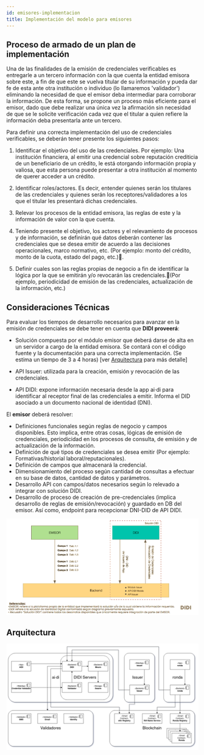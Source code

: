 ```yaml
---
id: emisores-implementacion
title: Implementación del modelo para emisores
---
```

## Proceso de armado de un plan de implementación
Una de las finalidades de la emisión de credenciales verificables es entregarle a un tercero información con la que cuenta la entidad emisora sobre este, a fin de que este se vuelva titular de su información y pueda dar fe de esta ante otra institución o individuo (lo llamaremos 'validador') eliminando la necesidad de que el emisor deba intermediar para corroborar la información.
De esta forma, se propone un proceso más eficiente para el emisor, dado que debe realizar una única vez la afirmación sin necesidad de que se le solicite verificación cada vez que el titular a quien refiere la información deba presentarla ante un tercero.

Para definir una correcta implementación del uso de credenciales verificables, se deberán tener presente los siguientes pasos:
1. Identificar el objetivo del uso de las credenciales. Por ejemplo: Una institución financiera, al emitir una credencial sobre reputación crediticia de un beneficiario de un crédito, le está otorgando información propia y valiosa, que esta persona puede presentar a otra institución al momento de querer acceder a un crédito.

2. Identificar roles/actores. Es decir, entender quienes serán los titulares de las credenciales y quienes serán los receptores/validadores a los que el titular les presentará dichas credenciales.

3. Relevar los procesos de la entidad emisora, las reglas de este y la información de valor con la que cuenta.

4. Teniendo presente el objetivo, los actores y el relevamiento de procesos y de información, se definirán qué datos deberán contener las credenciales que se desea emitir de acuerdo a las decisiones operacionales, marco normativo, etc. (Por ejemplo: monto del crédito, monto de la cuota, estado del pago, etc.).

5. Definir cuales son las reglas propias de negocio a fin de identificar la lógica por la que se emitirán y/o revocarán las credenciales.(Por ejemplo, periodicidad de emisión de las credenciales, actualización de la información, etc.)

## Consideraciones Técnicas
Para evaluar los tiempos de desarrollo necesarios para avanzar en la emisión de credenciales se debe tener en cuenta que **DIDI proveerá**:

* Solución compuesta por el módulo emisor que deberá darse de alta en un servidor a cargo de la entidad emisora. Se contará con el código fuente y la documentación para una correcta implementación. (Se estima un tiempo de 3 a 4 horas) [ver [Arquitectura](localhost:3000/docs/arquitectura-overview) para más detalle]

* API Issuer: utilizada para la creación, emisión y revocación de las credenciales.

* API DIDI: expone información necesaria desde la app ai·di para identificar al receptor final de las credenciales a emitir. Informa el DID asociado a un documento nacional de identidad (DNI).

El **emisor** deberá resolver:
* Definiciones funcionales según reglas de negocio y campos disponibles. Esto implica, entre otras cosas, lógicas de emisión de credenciales, periodicidad en los procesos de consulta, de emisión y de actualización de la información.
* Definición de qué tipos de credenciales se desea emitir (Por ejemplo: Formativas/historial laboral/reputacionales).
* Definición de campos que almacenará la credencial.
* Dimensionamiento del proceso según cantidad de consultas a efectuar en su base de datos, cantidad de datos y parámetros.
* Desarrollo API con campos/datos necesarios según lo relevado a integrar con solución DIDI.
* Desarrollo de proceso de creación de pre-credenciales (implica desarrollo de reglas de emisión/revocación) y guardado en DB del emisor. Así como, endpoint para recepcionar DNI-DID de API DIDI.

![Diagrama-de-Flujo](../images/diagrama-de-flujo.png)

## Arquitectura
![Arquitectura](../images/didi-ssi-arquitectura-componentes.png)
